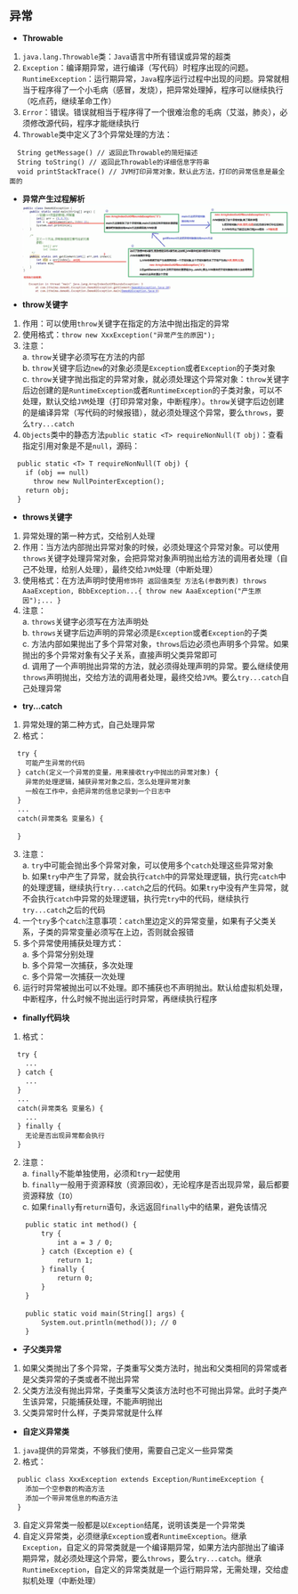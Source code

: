 ## 异常
- **Throwable**  
1. `java.lang.Throwable`类：`Java`语言中所有错误或异常的超类  
2. `Exception`：编译期异常，进行编译（写代码）时程序出现的问题。`RuntimeException`：运行期异常，`Java`程序运行过程中出现的问题。异常就相当于程序得了一个小毛病（感冒，发烧），把异常处理掉，程序可以继续执行（吃点药，继续革命工作）
3. `Error`：错误。错误就相当于程序得了一个很难治愈的毛病（艾滋，肺炎），必须修改源代码，程序才能继续执行
4. `Throwable`类中定义了3个异常处理的方法：
```
  String getMessage() // 返回此Throwable的简短描述
  String toString() // 返回此Throwable的详细信息字符串
  void printStackTrace() // JVM打印异常对象，默认此方法，打印的异常信息是最全面的
```
- **异常产生过程解析**
![](./Pics/异常1.png)
- **throw关键字**
1. 作用：可以使用`throw`关键字在指定的方法中抛出指定的异常  
2. 使用格式：`throw new XxxException("异常产生的原因");`  
3. 注意：  
a. `throw`关键字必须写在方法的内部  
b. `throw`关键字后边`new`的对象必须是`Exception`或者`Exception`的子类对象  
c. `throw`关键字抛出指定的异常对象，就必须处理这个异常对象：`throw`关键字后边创建的是`RuntimeException`或者`RuntimeException`的子类对象，可以不处理，默认交给`JVM`处理（打印异常对象，中断程序）。`throw`关键字后边创建的是编译异常（写代码的时候报错），就必须处理这个异常，要么`throws`，要么`try...catch`
4. `Objects`类中的静态方法`public static <T> requireNonNull(T obj)`：查看指定引用对象是不是`null`，源码：
```
  public static <T> T requireNonNull(T obj) {
    if (obj == null)
      throw new NullPointerException();
    return obj;
  }
```
- **throws关键字**
1. 异常处理的第一种方式，交给别人处理
2. 作用：当方法内部抛出异常对象的时候，必须处理这个异常对象。可以使用`throws`关键字处理异常对象，会把异常对象声明抛出给方法的调用者处理（自己不处理，给别人处理），最终交给`JVM`处理（中断处理）
3. 使用格式：在方法声明时使用`修饰符 返回值类型 方法名(参数列表) throws AaaException, BbbException...{ throw new AaaException("产生原因");... }`
4. 注意：  
a. `throws`关键字必须写在方法声明处  
b. `throws`关键字后边声明的异常必须是`Exception`或者`Exception`的子类  
c. 方法内部如果抛出了多个异常对象，`throws`后边必须也声明多个异常。如果抛出的多个异常对象有父子关系，直接声明父类异常即可  
d. 调用了一个声明抛出异常的方法，就必须得处理声明的异常。要么继续使用`throws`声明抛出，交给方法的调用者处理，最终交给`JVM`。要么`try...catch`自己处理异常
- **try...catch**
1. 异常处理的第二种方式，自己处理异常
2. 格式：
```
  try {
    可能产生异常的代码
  } catch(定义一个异常的变量，用来接收try中抛出的异常对象) {
    异常的处理逻辑，捕获异常对象之后，怎么处理异常对象
    一般在工作中，会把异常的信息记录到一个日志中
  }
  ...
  catch(异常类名 变量名) {
  
  }
```
3. 注意：  
a. `try`中可能会抛出多个异常对象，可以使用多个`catch`处理这些异常对象  
b. 如果`try`中产生了异常，就会执行`catch`中的异常处理逻辑，执行完`catch`中的处理逻辑，继续执行`try...catch`之后的代码。如果`try`中没有产生异常，就不会执行`catch`中异常的处理逻辑，执行完`try`中的代码，继续执行`try...catch`之后的代码
4. 一个`try`多个`catch`注意事项：`catch`里边定义的异常变量，如果有子父类关系，子类的异常变量必须写在上边，否则就会报错
5. 多个异常使用捕获处理方式：  
a. 多个异常分别处理  
b. 多个异常一次捕获，多次处理  
c. 多个异常一次捕获一次处理  
6. 运行时异常被抛出可以不处理。即不捕获也不声明抛出。默认给虚拟机处理，中断程序，什么时候不抛出运行时异常，再继续执行程序
- **finally代码块**
1. 格式：
```
  try {
    ...
  } catch {
    ...
  }
  ...
  catch(异常类名 变量名) {
    ...
  } finally {
    无论是否出现异常都会执行
  }
```
2. 注意：  
a. `finally`不能单独使用，必须和`try`一起使用  
b. `finally`一般用于资源释放（资源回收），无论程序是否出现异常，最后都要资源释放（`IO`）  
c. 如果`finally`有`return`语句，永远返回`finally`中的结果，避免该情况
```
    public static int method() {
        try {
            int a = 3 / 0;
        } catch (Exception e) {
            return 1;
        } finally {
            return 0;
        }
    }
    
    public static void main(String[] args) {
        System.out.println(method()); // 0
    }
```
- **子父类异常**
1. 如果父类抛出了多个异常，子类重写父类方法时，抛出和父类相同的异常或者是父类异常的子类或者不抛出异常
2. 父类方法没有抛出异常，子类重写父类该方法时也不可抛出异常。此时子类产生该异常，只能捕获处理，不能声明抛出
3. 父类异常时什么样，子类异常就是什么样
- **自定义异常类**
1. `java`提供的异常类，不够我们使用，需要自己定义一些异常类
2. 格式：
```
  public class XxxException extends Exception/RuntimeException {
    添加一个空参数的构造方法
    添加一个带异常信息的构造方法
  }
```
3. 自定义异常类一般都是以`Exception`结尾，说明该类是一个异常类  
4. 自定义异常类，必须继承`Exception`或者`RuntimeException`。继承`Exception`，自定义的异常类就是一个编译期异常，如果方法内部抛出了编译期异常，就必须处理这个异常，要么`throws`，要么`try...catch`。继承`RuntimeException`，自定义的异常类就是一个运行期异常，无需处理，交给虚拟机处理（中断处理）
